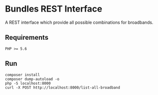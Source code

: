 # Bundles REST Interface

A REST interface which provide all possible combinations for broadbands.

## Requirements
```
PHP >= 5.6
```

## Run

```
composer install
composer dump-autoload -o
php -S localhost:8000
curl -X POST http://localhost:8000/list-all-broadband
```